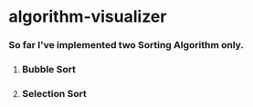 # algorithm-visualizer
<h3>So far I've implemented  two Sorting Algorithm only.</h3>

<ol>
<li><h3>Bubble Sort</h3></li>
<li><h3>Selection Sort</h3></li>

</ol>
